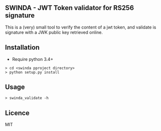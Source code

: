 SWINDA - JWT Token validator for RS256 signature
------------------------------------------------

This is a (very) small tool to verify the content of a jwt token, and validate is signature
with a JWK public key retrieved online.

Installation
------------

- Require python 3.4+
```
> cd <swinda pproject directory>
> python setup.py install
```

Usage
-----

```
> swinda_validate -h
```

Licence
-------

MIT
